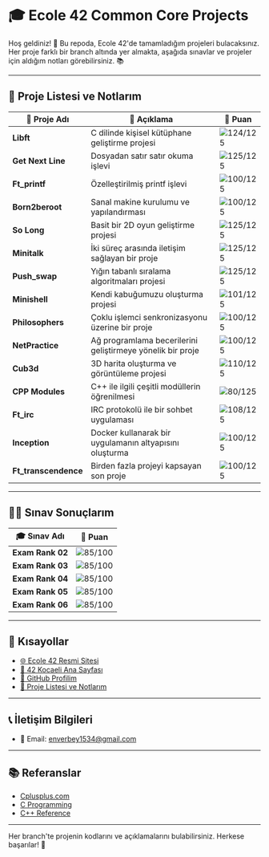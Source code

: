 # 🎓 **Ecole 42 Common Core Projects** 

Hoş geldiniz! 👋 Bu repoda, Ecole 42'de tamamladığım projeleri bulacaksınız. Her proje farklı bir branch altında yer almakta, aşağıda sınavlar ve projeler için aldığım notları görebilirsiniz. 📚

---

## 📂 **Proje Listesi ve Notlarım**

| 📝 **Proje Adı**             | 📖 **Açıklama**                            | 🌟 **Puan** |
| --------------------------- | ------------------------------------------ | ----------- |
| **Libft**                    | C dilinde kişisel kütüphane geliştirme projesi      | ![124/125](https://img.shields.io/badge/-124%2F125-brightgreen) |
| **Get Next Line**            | Dosyadan satır satır okuma işlevi                    | ![125/125](https://img.shields.io/badge/-125%2F125-brightgreen) |
| **Ft_printf**                | Özelleştirilmiş printf işlevi                         | ![100/125](https://img.shields.io/badge/-100%2F125-brightgreen) |
| **Born2beroot**              | Sanal makine kurulumu ve yapılandırması              | ![100/125](https://img.shields.io/badge/-100%2F125-brightgreen) |
| **So Long**                  | Basit bir 2D oyun geliştirme projesi                 | ![125/125](https://img.shields.io/badge/-125%2F125-brightgreen) |
| **Minitalk**                 | İki süreç arasında iletişim sağlayan bir proje       | ![125/125](https://img.shields.io/badge/-125%2F125-brightgreen) |
| **Push_swap**                | Yığın tabanlı sıralama algoritmaları projesi        | ![125/125](https://img.shields.io/badge/-125%2F125-brightgreen) |
| **Minishell**                | Kendi kabuğumuzu oluşturma projesi                   | ![101/125](https://img.shields.io/badge/-101%2F125-brightgreen) |
| **Philosophers**             | Çoklu işlemci senkronizasyonu üzerine bir proje      | ![100/125](https://img.shields.io/badge/-100%2F125-brightgreen) |
| **NetPractice**              | Ağ programlama becerilerini geliştirmeye yönelik bir proje | ![100/125](https://img.shields.io/badge/-100%2F125-brightgreen) |
| **Cub3d**                    | 3D harita oluşturma ve görüntüleme projesi          | ![110/125](https://img.shields.io/badge/-110%2F125-brightgreen) |
| **CPP Modules**              | C++ ile ilgili çeşitli modüllerin öğrenilmesi       | ![80/125](https://img.shields.io/badge/-80%2F125-yellow) |
| **Ft_irc**                   | IRC protokolü ile bir sohbet uygulaması              | ![108/125](https://img.shields.io/badge/-108%2F125-brightgreen) |
| **Inception**                | Docker kullanarak bir uygulamanın altyapısını oluşturma | ![100/125](https://img.shields.io/badge/-100%2F125-brightgreen) |
| **Ft_transcendence**         | Birden fazla projeyi kapsayan son proje              | ![100/125](https://img.shields.io/badge/-100%2F125-brightgreen) |

---

## 🧑‍💻 **Sınav Sonuçlarım**

| 🎓 **Sınav Adı**             | 🌟 **Puan** |
| ---------------------------- | ----------- |
| **Exam Rank 02**             | ![85/100](https://img.shields.io/badge/-85%2F100-yellow) |
| **Exam Rank 03**             | ![85/100](https://img.shields.io/badge/-85%2F100-yellow) |
| **Exam Rank 04**             | ![85/100](https://img.shields.io/badge/-85%2F100-yellow) |
| **Exam Rank 05**             | ![85/100](https://img.shields.io/badge/-85%2F100-yellow) |
| **Exam Rank 06**             | ![85/100](https://img.shields.io/badge/-85%2F100-yellow) |



---

## 🔗 **Kısayollar**

- [🌐 Ecole 42 Resmi Sitesi](https://42.fr/en/homepage/)
- [🏫 42 Kocaeli Ana Sayfası](https://42kocaeli.com.tr)
- [👤 GitHub Profilim](https://github.com/enverbey)
- [📑 Proje Listesi ve Notlarım](#-proje-listesi-ve-notlarım)

---

## 📞 **İletişim Bilgileri**

- 📧 Email: [enverbey1534@gmail.com](mailto:enverbey1534@gmail.com)

---

## 📚 **Referanslar**

- [Cplusplus.com](https://cplusplus.com)
- [C Programming](https://www.cprogramming.com)
- [C++ Reference](https://en.cppreference.com/w/)

---
Her branch'te projenin kodlarını ve açıklamalarını bulabilirsiniz. Herkese başarılar! 🚀
